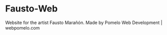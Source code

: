 # Fausto-Web

Website for the artist Fausto Marañón.
Made by Pomelo Web Development | webpomelo.com

